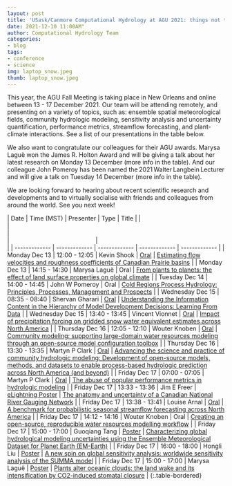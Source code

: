 ```yaml
---
layout: post
title: 'USask/Canmore Computational Hydrology at AGU 2021: things not to miss!'
date: 2021-12-10 11:00AM"
author: Computational Hydrology Team
categories:
- blog
tags:
- conference
- science
img: laptop_snow.jpeg
thumb: laptop_snow.jpeg
---
```

This year, the AGU Fall Meeting is taking place in New Orleans and online between 13 - 17 December 2021. Our team will be attending remotely, and presenting on a variety of topics, such as: ensemble spatial meteorological fields, community hydrologic modeling, sensitivity analysis and uncertainty quantification, performance metrics, streamflow forecasting, and plant-climate interactions. See a list of our presentations in the table below.

We also want to congratulate our colleagues for their AGU awards. Marysa Laguë won the James R. Holton Award and will be giving a talk about her latest research on Monday 13 December (more info in the table). And our colleague John Pomeroy has been named the 2021 Walter Langbein Lecturer and will give a talk on Tuesday 14 December (more info in the table).

We are looking forward to hearing about recent scientific research and developments and to virtually socialise with friends and colleagues from around the world. See you next week!

| Date           | Time (MST)     |  Presenter     |  Type          |  Title         |
|<img width=500/>|<img width=500/>|<img width=500/>|<img width=200/>|<img width=500/>|
| -------------  | -------------  | -------------  | ------------- | ------------- |
| Monday Dec 13  | 12:00 - 12:05  |  Kevin Shook  |  [Oral](https://eventpilotadmin.com/src/EventPilot/php/scripts/aguvideo.php?clid=aguorg-fm21/H13E-03_xuz7df&atvid=p947743&cid=AGU21)  |  [Estimating flow velocities and roughness coefficients of Canadian Prairie basins](https://agu.confex.com/agu/fm21/meetingapp.cgi/Paper/947743)  |
| Monday Dec 13  | 14:15 - 14:30  |  Marysa Laguë  |  Oral  |  [From plants to planets: the effect of land surface properties on global climate](https://agu.confex.com/agu/fm21/meetingapp.cgi/Paper/1020901)  |
| Tuesday Dec 14 | 14:00 - 14:45 | John W Pomeroy | Oral | [Cold Regions Process Hydrology: Principles, Processes, Management and Prospects](https://agu.confex.com/agu/fm21/meetingapp.cgi/Paper/955231)  |
| Wednesday Dec 15  |  08:35 - 08:40  |  Shervan Gharari  |  [Oral](https://eventpilotadmin.com/src/EventPilot/php/scripts/aguvideo.php?clid=aguorg-fm21/H31H-08_vrktlh&atvid=p923946&cid=AGU21)  |  [Understanding the Information Content in the Hierarchy of Model Development Decisions: Learning From Data](https://agu.confex.com/agu/fm21/meetingapp.cgi/Paper/923946)  |
| Wednesday Dec 15  |  13:40 - 13:45  |  Vincent Vionnet  |  [Oral](https://eventpilotadmin.com/src/EventPilot/php/scripts/aguvideo.php?clid=aguorg-fm21/H34B-03_wu2b41&atvid=p807986&cid=AGU21)  |  [Impact of precipitation forcing on gridded snow water equivalent estimates across North America](https://agu.confex.com/agu/fm21/meetingapp.cgi/Paper/807986)  |
|  Thursday Dec 16  |  12:05 - 12:10  |  Wouter Knoben  |  [Oral](https://eventpilotadmin.com/src/EventPilot/php/scripts/aguvideo.php?clid=aguorg-fm21/H43D-05_syyvav&atvid=p915348&cid=AGU21)  |  [Community modeling: supporting large-domain water resources modeling through an open-source model configuration toolbox](https://agu.confex.com/agu/fm21/meetingapp.cgi/Paper/915348)  |
|  Thursday Dec 16  |  13:30 - 13:35  |  Martyn P Clark  |  [Oral](https://eventpilotadmin.com/src/EventPilot/php/scripts/aguvideo.php?clid=aguorg-fm21/H44D-01_mzf018&atvid=p973297&cid=AGU21)  |  [Advancing the science and practice of community hydrologic modeling: Development of open-source models, methods, and datasets to enable process-based hydrologic prediction across North America (and beyond)](https://agu.confex.com/agu/fm21/meetingapp.cgi/Paper/973297)  |
|  Friday Dec 17  |  07:00 - 07:05  |  Martyn P Clark  |  [Oral](https://eventpilotadmin.com/src/EventPilot/php/scripts/aguvideo.php?clid=aguorg-fm21/H51C-01_klmac1&atvid=p944386&cid=AGU21)  |  [The abuse of popular performance metrics in hydrologic modeling](https://agu.confex.com/agu/fm21/meetingapp.cgi/Paper/944386)  |
|  Friday Dec 17  |  13:33 - 13:36  |  Jim E Freer  |  [eLightning Poster](http://agu2021fallmeeting-agu.ipostersessions.com/Default.aspx?s=5D-DC-D3-1F-9F-63-AF-D8-EC-C8-86-C8-04-9D-C9-8A)  |  [The anatomy and uncertainty of a Canadian National River Gauging Network](https://agu.confex.com/agu/fm21/meetingapp.cgi/Paper/997508)  |
|  Friday Dec 17  |  13:38 - 13:41  |  Louise Arnal  |  [Oral](https://eventpilotadmin.com/src/EventPilot/php/scripts/aguvideo.php?clid=aguorg-fm21/H54E-03_e5bqnq&atvid=p947038&cid=AGU21)  |  [A benchmark for probabilistic seasonal streamflow forecasting across North America](https://agu.confex.com/agu/fm21/meetingapp.cgi/Paper/947038)  |
|  Friday Dec 17  |  14:12 - 14:16  |  Wouter Knoben  |  Oral  |  [Creating an open-source, reproducible water resources modelling workflow](https://agu.confex.com/agu/fm21/meetingapp.cgi/Paper/916565)  |
|  Friday Dec 17  |  15:00 - 17:00  |  Guoqiang Tang  |  [Poster](https://agu2021fallmeeting-agu.ipostersessions.com/default.aspx?s=B2-D5-A5-84-A7-69-14-35-30-F8-6C-75-FD-60-B7-BC)  |  [Characterizing global hydrological modeling uncertainties using the Ensemble Meteorological Dataset for Planet Earth (EM-Earth)](https://agu.confex.com/agu/fm21/meetingapp.cgi/Paper/922878)  |
|  Friday Dec 17  |  16:00 - 18:00  |  Hongli Liu  |  [Poster](http://agu2021fallmeeting-agu.ipostersessions.com/Default.aspx?s=ED-33-58-1D-F5-72-94-24-05-E8-0A-D2-E4-C0-94-FB)  |  [A new spin on global sensitivity analysis: worldwide sensitivity analysis of the SUMMA model](https://agu.confex.com/agu/fm21/meetingapp.cgi/Paper/951380)  |
|  Friday Dec 17  |  15:00 - 17:00  |  Marysa Laguë  |  [Poster](https://agu2021fallmeeting-agu.ipostersessions.com/?s=01-E0-85-A7-E1-7C-CD-66-72-8D-BB-62-6B-54-B3-CE)  |  [Plants alter oceanic clouds: the land wake and its intensification by CO2-induced stomatal closure](https://agu.confex.com/agu/fm21/meetingapp.cgi/Paper/800104)  |
{:.table-bordered}
